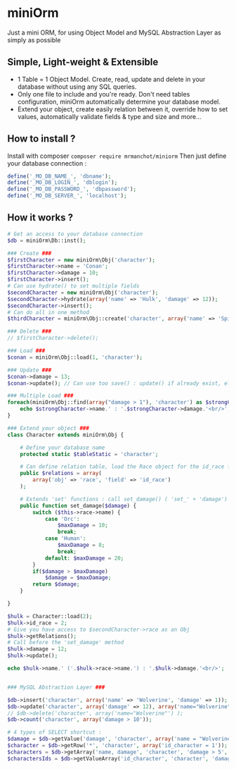 miniOrm
=======
Just a mini ORM, for using Object Model and MySQL Abstraction Layer as simply as possible

Simple, Light-weight & Extensible
--------
+ 1 Table = 1 Object Model. Create, read, update and delete in your database without using any SQL queries. 
+ Only one file to include and you're ready. Don't need tables configuration, miniOrm automatically determine your database model. 
+ Extend your object, create easily relation between it, override how to set values, automatically validate fields & type and size and more... 

How to install ?
--------
Install with composer `composer require mrmanchot/miniorm`
Then just define your database connection :

```php
define('_MO_DB_NAME_', 'dbname');
define('_MO_DB_LOGIN_', 'dblogin');
define('_MO_DB_PASSWORD_', 'dbpassword');
define('_MO_DB_SERVER_', 'localhost');
```

How it works ?
--------

```php
# Get an access to your database connection
$db = miniOrm\Db::inst();

### Create ###
$firstCharacter = new miniOrm\Obj('character');
$firstCharacter->name = 'Conan';
$firstCharacter->damage = 10;
$firstCharacter->insert();
# Can use hydrate() to set multiple fields
$secondCharacter = new miniOrm\Obj('character');
$secondCharacter->hydrate(array('name' => 'Hulk', 'damage' => 12));
$secondCharacter->insert();
# Can do all in one method
$thirdCharacter = miniOrm\Obj::create('character', array('name' => 'Spiderman', 'damage' => 1));

### Delete ###
// $firstCharacter->delete();

### Load ###
$conan = miniOrm\Obj::load(1, 'character');

### Update ###
$conan->damage = 13;
$conan->update(); // Can use too save() : update() if already exist, else insert()

### Multiple Load ###
foreach(miniOrm\Obj::find(array("damage > 1"), 'character') as $strongCharacter) {
	echo $strongCharacter->name.' : '.$strongCharacter->damage.'<br/>';
}

### Extend your object ###
class Character extends miniOrm\Obj {

	# Define your database name
	protected static $tableStatic = 'character';

    # Can define relation table, load the Race object for the id_race field
    public $relations = array(
        array('obj' => 'race', 'field' => 'id_race')
    );

    # Extends 'set' functions : call set_damage() ( 'set_' + 'damage') instead of directly get the 'damage' property
    public function set_damage($damage) {
        switch ($this->race->name) {
            case 'Orc':
            	$maxDamage = 10;
				break;
            case 'Human':
            	$maxDamage = 8;
				break;
			default: $maxDamage = 20;
        }
        if($damage > $maxDamage)
        	$damage = $maxDamage;
        return $damage;
    }

}

$hulk = Character::load(2);
$hulk->id_race = 2;
# Give you have access to $secondCharacter->race as an Obj
$hulk->getRelations();
# Call before the 'set_damage' method
$hulk->damage = 12;
$hulk->update();

echo $hulk->name.' ('.$hulk->race->name.') : '.$hulk->damage.'<br/>';


### MySQL Abstraction Layer ###

$db->insert('character', array('name' => 'Wolverine', 'damage' => 1));
$db->update('character', array('damage' => 12), array('name="Wolverine"') );
// $db->delete('character', array('name="Wolverine"') );
$db->count('character', array('damage > 10'));

# 4 types of SELECT shortcut :
$damage = $db->getValue('damage', 'character', array('name = "Wolverine"')); # Return a field
$character = $db->getRow('*', 'character', array('id_character = 1'));  # Return a row
$characters = $db->getArray('name, damage', 'character', 'damage > 5', NULL, 'damage DESC', '0,2'); # Return an array
$charactersIds = $db->getValueArray('id_character', 'character', 'damage > 5'); # Return an array of the value (in example : id_character)
```